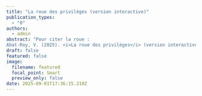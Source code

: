 ```yaml
---
title: "La roue des privilèges (version interactive)"
publication_types:
  - "0"
authors:
  - admin
abstract: "Pour citer la roue : 
Abat-Roy, V. (2025). <i>La roue des privilèges</i> (version interactive). https://roue.virginieabatroy.com"
draft: false
featured: false
image:
  filename: featured
  focal_point: Smart
  preview_only: false
date: 2025-09-01T17:36:15.210Z
---
```

